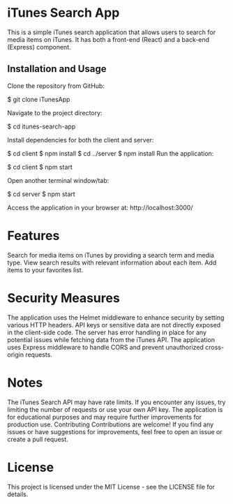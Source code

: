 # iTunes Search App

This is a simple iTunes search application that allows users to search for media items on iTunes. It has both a front-end (React) and a back-end (Express) component.

## Installation and Usage

Clone the repository from GitHub:

$ git clone iTunesApp

Navigate to the project directory:

$ cd itunes-search-app

Install dependencies for both the client and server:

$ cd client
$ npm install
$ cd ../server
$ npm install
Run the application:

$ cd client
$ npm start

Open another terminal window/tab:

$ cd server
$ npm start


Access the application in your browser at: http://localhost:3000/

# Features

Search for media items on iTunes by providing a search term and media type.
View search results with relevant information about each item.
Add items to your favorites list.

# Security Measures

The application uses the Helmet middleware to enhance security by setting various HTTP headers.
API keys or sensitive data are not directly exposed in the client-side code.
The server has error handling in place for any potential issues while fetching data from the iTunes API.
The application uses Express middleware to handle CORS and prevent unauthorized cross-origin requests.

# Notes

The iTunes Search API may have rate limits. If you encounter any issues, try limiting the number of requests or use your own API key.
The application is for educational purposes and may require further improvements for production use.
Contributing
Contributions are welcome! If you find any issues or have suggestions for improvements, feel free to open an issue or create a pull request.

# License

This project is licensed under the MIT License - see the LICENSE file for details.



